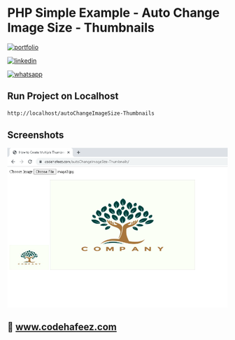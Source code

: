 # PHP Simple Example - Auto Change Image Size - Thumbnails


[![portfolio](https://img.shields.io/badge/my_portfolio-000?style=for-the-badge&logo=ko-fi&logoColor=white)](https://www.codehafeez.com/)

[![linkedin](https://img.shields.io/badge/linkedin-0A66C2?style=for-the-badge&logo=linkedin&logoColor=white)](https://www.linkedin.com/in/codehafeez/)

[![whatsapp](https://img.shields.io/badge/whatsapp-GREEN?style=for-the-badge&logo=whatsapp&logoColor=white)](https://api.whatsapp.com/send?phone=923123349398)


## Run Project on Localhost

```bash
http://localhost/autoChangeImageSize-Thumbnails
```
    
## Screenshots
![](https://raw.githubusercontent.com/codehafeez/autoChangeImageSize-Thumbnails/main/Screenshots/Output.png)


## 🔗 www.codehafeez.com
